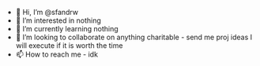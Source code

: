 - 👋 Hi, I’m @sfandrw
- 👀 I’m interested in nothing
- 🌱 I’m currently learning nothing
- 💞️ I’m looking to collaborate on anything charitable - send me proj ideas I will execute if it is worth the time 
- 📫 How to reach me - idk 

<!---
sfandrw/sfandrw is a ✨ special ✨ repository because its `README.md` (this file) appears on your GitHub profile.
You can click the Preview link to take a look at your changes.
--->

